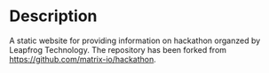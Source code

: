 # Description
A static website for providing information on hackathon organzed by Leapfrog Technology. The repository has been forked from https://github.com/matrix-io/hackathon.